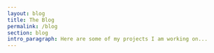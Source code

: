 ```yaml
---
layout: blog
title: The Blog
permalink: /blog
section: blog
intro_paragraph: Here are some of my projects I am working on...
---
```


